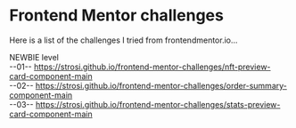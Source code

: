 # Frontend Mentor challenges
Here is a list of the challenges I tried from frontendmentor.io...

NEWBIE level <br />
--01-- https://strosi.github.io/frontend-mentor-challenges/nft-preview-card-component-main <br />
--02-- https://strosi.github.io/frontend-mentor-challenges/order-summary-component-main <br />
--03-- https://strosi.github.io/frontend-mentor-challenges/stats-preview-card-component-main <br />
